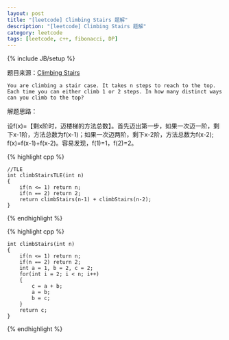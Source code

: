 ```yaml
---
layout: post
title: "[leetcode] Climbing Stairs 题解"
description: "[leetcode] Climbing Stairs 题解"
category: leetcode 
tags: [leetcode, c++, fibonacci, DP]
---
```

{% include JB/setup %}


题目来源：[Climbing Stairs](https://oj.leetcode.com/problems/climbing-stairs/)

>
	You are climbing a stair case. It takes n steps to reach to the top.
	Each time you can either climb 1 or 2 steps. In how many distinct ways can you climb to the top?

解题思路：

设f(x)=【剩x阶时，迈楼梯的方法总数】。首先迈出第一步，如果一次迈一阶，剩下x-1阶，方法总数为f(x-1)；如果一次迈两阶，剩下x-2阶，方法总数为f(x-2); f(x)=f(x-1)+f(x-2)。容易发现，f(1)=1，f(2)=2。

{% highlight cpp %}
  	
	//TLE
    int climbStairsTLE(int n) 
    {
        if(n <= 1) return n;
        if(n == 2) return 2;
        return climbStairs(n-1) + climbStairs(n-2);
    }
    
{% endhighlight %}


{% highlight cpp %}

    int climbStairs(int n) 
    {
        if(n <= 1) return n;
        if(n == 2) return 2;
        int a = 1, b = 2, c = 2;
        for(int i = 2; i < n; i++)
        {
            c = a + b;
            a = b;
            b = c;
        }
        return c;
    }
{% endhighlight %}
